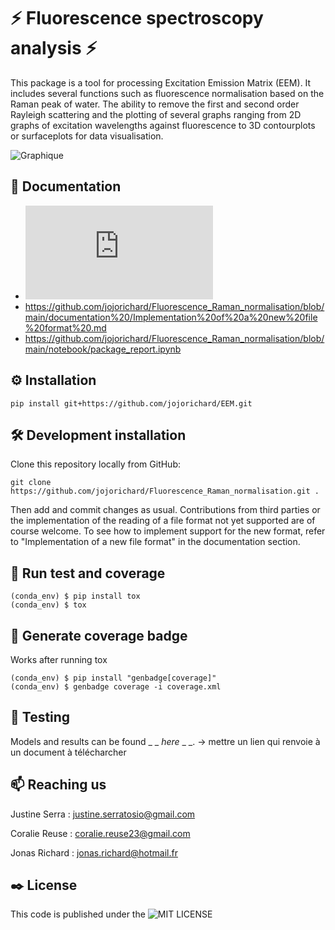 # ⚡ Fluorescence spectroscopy analysis ⚡

This package is a tool for processing Excitation Emission Matrix (EEM). It includes several functions such as fluorescence normalisation based on the Raman peak of water. The ability to remove the first and second order Rayleigh scattering and the plotting of several graphs ranging from 2D graphs of excitation wavelengths against fluorescence to 3D contourplots or surfaceplots for data visualisation.

![Graphique](https://github.com/jojorichard/Fluorescence_Raman_normalisation/assets/160777950/dc2cf7c0-6011-45c3-bb12-784114e40ce0)


## :notebook_with_decorative_cover: Documentation
  - ![features description.](https://github.com/jojorichard/Fluorescence_Raman_normalisation/blob/main/documentation%20/Features_description.md)
  - https://github.com/jojorichard/Fluorescence_Raman_normalisation/blob/main/documentation%20/Implementation%20of%20a%20new%20file%20format%20.md
  - https://github.com/jojorichard/Fluorescence_Raman_normalisation/blob/main/notebook/package_report.ipynb
    
## ⚙️ Installation
```
pip install git+https://github.com/jojorichard/EEM.git
```

## 🛠️ Development installation
Clone this repository locally from GitHub:
```
git clone https://github.com/jojorichard/Fluorescence_Raman_normalisation.git .
```
Then add and commit changes as usual. 
Contributions from third parties or the implementation of the reading of a file format not yet supported are of course welcome. To see how to implement support for the new format, refer to "Implementation of a new file format" in the documentation section.

## 🔎 Run test and coverage
```
(conda_env) $ pip install tox
(conda_env) $ tox
```
## 🔌 Generate coverage badge
Works after running tox
```
(conda_env) $ pip install "genbadge[coverage]"
(conda_env) $ genbadge coverage -i coverage.xml
```
## 📄 Testing
Models and results can be found _ _ _here_ _ _. -> mettre un lien qui renvoie à un document à télécharcher

## 📫 Reaching us 
Justine Serra : justine.serratosio@gmail.com

Coralie Reuse : coralie.reuse23@gmail.com

Jonas Richard : jonas.richard@hotmail.fr
## ✒️ License
This code is published under the ![MIT LICENSE](https://github.com/jojorichard/Fluorescence_Raman_normalisation/blob/main/LICENSE)
